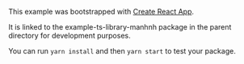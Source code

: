 This example was bootstrapped with [Create React App](https://github.com/facebook/create-react-app).

It is linked to the example-ts-library-manhnh package in the parent directory for development purposes.

You can run `yarn install` and then `yarn start` to test your package.

